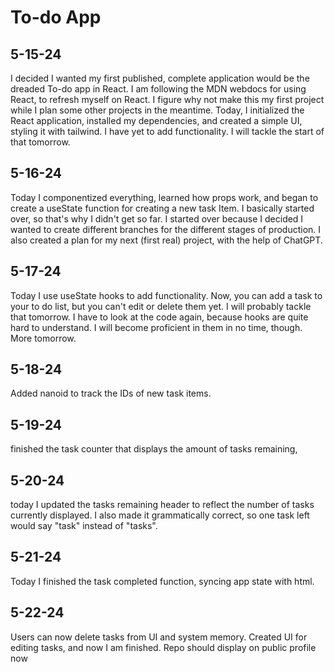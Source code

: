 # To-do App 

## 5-15-24
I decided I wanted my first published, complete application would be the dreaded To-do app in React. I am following the MDN webdocs for using React, to refresh myself on React. I figure why not make this my first project while I plan some other projects in the meantime.
Today, I initialized the React application, installed my dependencies, and created a simple UI, styling it with tailwind. I have yet to add functionality. I will tackle the start of that tomorrow. 

## 5-16-24
Today I componentized everything, learned how props work, and began to create a useState function for creating a new task Item. I basically started over, so that's why I didn't get so far. I started over because I decided I wanted to create different branches for the different stages of production. I also created a plan for my next (first real) project, with the help of ChatGPT. 

## 5-17-24
Today I use useState hooks to add functionality. Now, you can add a task to your to do list, but you can't edit or delete them yet. I will probably tackle that tomorrow. I have to look at the code again, because hooks are quite hard to understand. I will become proficient in them in no time, though. More tomorrow.  

## 5-18-24
Added nanoid to track the IDs of new task items.

## 5-19-24
finished the task counter that displays the amount of tasks remaining, 

## 5-20-24
today I updated the tasks remaining header to reflect the number of tasks currently displayed. I also made it grammatically correct, so one task left would say "task" instead of "tasks". 

## 5-21-24
Today I finished the task completed function, syncing app state with html. 

## 5-22-24
Users can now delete tasks from UI and system memory. Created UI for editing tasks, and now I am finished. Repo should display on public profile now
